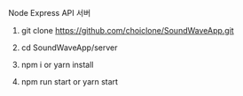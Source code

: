 Node Express API 서버

1. git clone https://github.com/choiclone/SoundWaveApp.git

2. cd SoundWaveApp/server

3. npm i or yarn install

4. npm run start or yarn start
